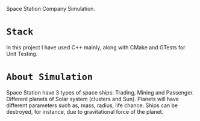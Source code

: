 Space Station Company Simulation.

# ```Stack```

In this project I have used C++ mainly, along with CMake and GTests for Unit Testing.

# ```About Simulation```

Space Station have 3 types of space ships: Trading, Mining and Passenger. Different planets of Solar system (clusters and Sun). Planets will have different parameters such as, mass, radius, life chance.
Ships can be destroyed, for instance, due to gravitational force of the planet.
